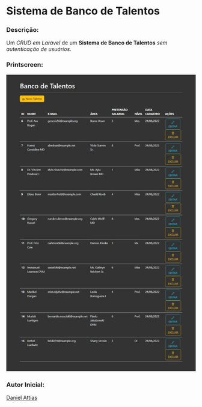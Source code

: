 # Sistema de Banco de Talentos

### Descrição:
Um *CRUD em Laravel* de um **Sistema de Banco de Talentos** *sem autenticação de usuários*.

### Printscreen:
![](printscreen_tela_principal.jpeg)

### Autor Inicial:
[Daniel Attias](https://github.com/attiasdan)